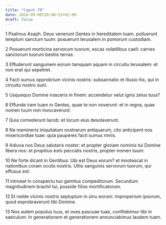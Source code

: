 ```yaml
---
title: "Caput 78"
date: 2024-09-06T20:00:53+02:00
draft: false
---
```



1 Psalmus Asaph. Deus venerunt Gentes in hereditatem tuam, polluerunt templum sanctum tuum: posuerunt Ierusalem in pomorum custodiam.

2 Posuerunt morticina servorum tuorum, escas volatilibus caeli: carnes sanctorum tuorum bestiis terrae.

3 Effuderunt sanguinem eorum tamquam aquam in circuitu Ierusalem: et non erat qui sepeliret.

4 Facti sumus opprobrium vicinis nostris: subsannatio et illusio his, qui in circuitu nostro sunt.

5 Usquequo Domine irasceris in finem: accendetur velut ignis zelus tuus?

6 Effunde iram tuam in Gentes, quae te non noverunt: et in regna, quae nomen tuum non invocaverunt:

7 Quia comederunt Iacob: et locum eius desolaverunt.

8 Ne memineris iniquitatum nostrarum antiquarum, cito anticipent nos misericordiae tuae: quia pauperes facti sumus nimis.

9 Adiuva nos Deus salutaris noster: et propter gloriam nominis tui Domine libera nos: et propitius esto peccatis nostris, propter nomen tuum:

10 Ne forte dicant in Gentibus: Ubi est Deus eorum? et innotescat in nationibus coram oculis nostris. Ultio sanguinis servorum tuorum, qui effusus est:

11 introeat in conspectu tuo gemitus compeditorum. Secundum magnitudinem brachii tui, posside filios mortificatorum.

12 Et redde vicinis nostris septuplum in sinu eorum: improperium ipsorum, quod exprobraverunt tibi Domine.

13 Nos autem populus tuus, et oves pascuae tuae, confitebimur tibi in saeculum: In generationem et generationem annunciabimus laudem tuam.

